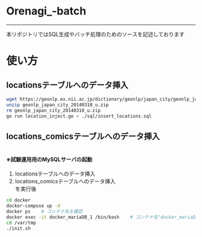 # Orenagi_-batch
---  
本リポジトリではSQL生成やバッチ処理のためのソースを記述しております  

# 使い方  

## locationsテーブルへのデータ挿入  
```sh
wget https://geonlp.ex.nii.ac.jp/dictionary/geonlp/japan_city/geonlp_japan_city_20140310_u.zip
unzip geonlp_japan_city_20140310_u.zip
rm geonlp_japan_city_20140310_u.zip
go run location_inject.go > ./sql/insert_locations.sql
```

## locations\_comicsテーブルへのデータ挿入  
```sh
```

#### ※試験運用用のMySQLサーバの起動
1. locationsテーブルへのデータ挿入
1. locations\_comicsテーブルへのデータ挿入  
を実行後  
```sh
cd docker
docker-compose up -d
docker ps    # コンテナ名を確認
docker exec -it docker_mariaDB_1 /bin/bash    # コンテナ名"docker_mariaDB_1"の場合
cd /var/tmp
./init.sh
```
